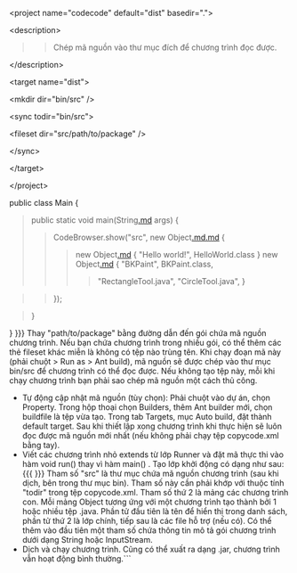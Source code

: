

&lt;project name="codecode" default="dist" basedir="."&gt;


> 

&lt;description&gt;


> > Chép mã nguồn vào thư mục đích để chương trình đọc được.

> 

&lt;/description&gt;


> 

&lt;target name="dist"&gt;


> > 

&lt;mkdir dir="bin/src" /&gt;


> > 

&lt;sync todir="bin/src"&gt;


> > > 

&lt;fileset dir="src/path/to/package" /&gt;



> > 

&lt;/sync&gt;



> 

&lt;/target&gt;




&lt;/project&gt;


public class Main {

> public static void main(String[.md](.md) args) {
> > CodeBrowser.show("src", new Object[.md](.md)[.md](.md) {
> > > new Object[.md](.md) { "Hello world!", HelloWorld.class }
> > > new Object[.md](.md) { "BKPaint", BKPaint.class,
> > > > "RectangleTool.java", "CircleTool.java",  }

> > });

> }

}  }}} 
  Thay "path/to/package" bằng đường dẫn đến gói chứa mã nguồn chương trình. Nếu bạn chứa chương trình trong nhiều gói, có thể thêm các thẻ fileset khác miễn là không có tệp nào trùng tên. Khi chạy đoạn mã này (phải chuột > Run as > Ant build), mã nguồn sẽ được chép vào thư mục bin/src để chương trình có thể đọc được. Nếu không tạo tệp này, mỗi khi chạy chương trình bạn phải sao chép mã nguồn một cách thủ công.
  * Tự động cập nhật mã nguồn (tùy chọn): Phải chuột vào dự án, chọn Property. Trong hộp thoại chọn Builders, thêm Ant builder mới, chọn buildfile là tệp vừa tạo. Trong tab Targets, mục Auto build, đặt thành default target. Sau khi thiết lập xong chương trình khi thực hiện sẽ luôn đọc được mã nguồn mới nhất (nếu không phải chạy tệp copycode.xml bằng tay).
  * Viết các chương trình nhỏ extends từ lớp Runner và đặt mã thực thi vào hàm void run() thay vì hàm main() .
  Tạo lớp khởi động có dạng như sau: 
  {{{
  }}}
  Tham số "src" là thư mục chứa mã nguồn chương trình (sau khi dịch, bên trong thư mục bin). Tham số này cần phải khớp với thuộc tính "todir" trong tệp copycode.xml. Tham số thứ 2 là mảng các chương trình con. Mỗi mảng Object tương ứng với một chương trình tạo thành bởi 1 hoặc nhiều tệp .java. Phần tử đầu tiên là tên để hiển thị trong danh sách, phần tử thứ 2 là lớp chính, tiếp sau là các file hỗ trợ (nếu có). Có thể thêm vào đầu tiên một tham số chứa thông tin mô tả gói chương trình dưới dạng String hoặc InputStream.
  * Dịch và chạy chương trình. Cũng có thể xuất ra dạng .jar, chương trình vẫn hoạt động bình thường.```